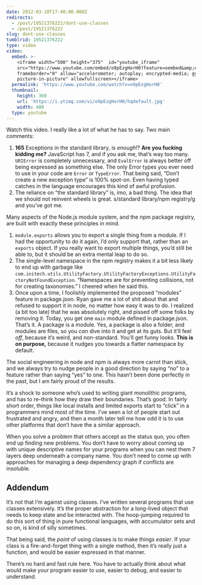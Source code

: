 ```yaml
---
date: 2012-03-18T17:40:00.000Z
redirects:
  - /post/19521376222/dont-use-classes
  - /post/19521376222
slug: dont-use-classes
tumblrid: 19521376222
type: video
video:
  embed: >-
    <iframe width="500" height="375"  id="youtube_iframe"
    src="https://www.youtube.com/embed/o9pEzgHorH0?feature=oembed&amp;enablejsapi=1&amp;origin=https://safe.txmblr.com&amp;wmode=opaque"
    frameborder="0" allow="accelerometer; autoplay; encrypted-media; gyroscope;
    picture-in-picture" allowfullscreen></iframe>
  permalink: 'https://www.youtube.com/watch?v=o9pEzgHorH0'
  thumbnail:
    height: 360
    url: 'https://i.ytimg.com/vi/o9pEzgHorH0/hqdefault.jpg'
    width: 480
  type: youtube
---
```

<p>Watch this video.  I really like a lot of what he has to say.  Two main comments:</p>

<ol><li><strong>165</strong> Exceptions in the standard library, is <em>enough</em>!?  <strong>Are you fucking kidding me?</strong>  JavaScript has 7, and if you ask me, that&rsquo;s way too many.  <code>URIError</code> is completely unnecessary, and <code>EvalError</code> is always better off being expressed as something else.  The only Error types you ever need to use in your code are <code>Error</code> or <code>TypeError</code>.  That being said, &ldquo;Don&rsquo;t create a new exception type&rdquo; is 100% spot-on.  Even having typed catches in the language encourages this kind of awful profusion.</li>
<li>The reliance on &ldquo;the standard library&rdquo; is, imo, a bad thing.  The idea that we should not reinvent wheels is great.  s/standard library/npm registry/g and you&rsquo;ve got me.</li>
</ol><p>Many aspects of the Node.js module system, and the npm package registry, are built with exactly these principles in mind.</p>

<ol><li><code>module.exports</code> allows you to export a single thing from a module.  If I had the opportunity to do it again, I&rsquo;d only support that, rather than an <code>exports</code> object. If you really want to export multiple things, you&rsquo;d still be able to, but it should be an extra mental leap to do so.</li>
<li>The single-level namespace in the npm registry makes it a bit less likely to end up with garbage like <code>com.initech.utils.UtilityFactory.UtilityFactoryExceptions.UtilityFactoryNotFoundException</code>.  &ldquo;Namespaces are for preventing collisions, not for creating taxonomies.&rdquo;  I cheered when he said this.</li>
<li>Once upon a time, I foolishly implemented the proposed &ldquo;modules&rdquo; feature in package.json.  Ryan gave me a lot of shit about that and refused to support it in node, no matter how easy it was to do.  I realized (a bit too late) that he was absolutely right, and pissed off some folks by removing it.  Today, you get one <code>main</code> module defined in package.json.  That&rsquo;s it.  A package is a module.  Yes, a package is also a folder, and modules are files, so you <em>can</em> dive into it and get at its guts.  But it&rsquo;ll feel <em>off</em>, because it&rsquo;s weird, and non-standard.  You&rsquo;ll get funny looks.  <strong>This is on purpose,</strong> because it nudges you towards a flatter namespace by default.</li>
</ol><p>The social engineering in node and npm is always more carrot than stick, and we always try to nudge people in a good direction by saying &ldquo;no&rdquo; to a feature rather than saying &ldquo;yes&rdquo; to one.  This hasn&rsquo;t been done perfectly in the past, but I am fairly proud of the results.</p>

<p>It&rsquo;s a shock to someone who&rsquo;s used to writing giant monolithic programs, and has to re-think how they draw their boundaries.  That&rsquo;s good.  In fairly short order, things like local installs and limited exports start to &ldquo;click&rdquo; in a programmers mind most of the time.  I&rsquo;ve seen a lot of people start out frustrated and angry, and then a month later tell me how odd it is to use other platforms that don&rsquo;t have the a similar approach.</p>

<p>When you solve a problem that others accept as the status quo, you often end up finding new problems.  You don&rsquo;t have to worry about coming up with unique descriptive names for your programs when you can nest them 7 layers deep underneath a company name.  You don&rsquo;t need to come up with approaches for managing a deep dependency graph if conflicts are insoluble.</p>

<h2>Addendum</h2>

<p>It&rsquo;s not that I&rsquo;m against using classes.  I&rsquo;ve written several programs that use classes extensively.  It&rsquo;s the proper abstraction for a long-lived object that needs to keep state and be interacted with.  The hoop-jumping required to do this sort of thing in pure functional languages, with accumulator sets and so on, is kind of silly sometimes.</p>

<p>That being said, the <em>point</em> of using classes is to make things <em>easier</em>.  If your class is a fire-and-forget thing with a single method, then it&rsquo;s really just a function, and would be easier expressed in that manner.</p>

<p>There&rsquo;s no hard and fast rule here.  You have to actually think about what would make your program easier to use, easier to debug, and easier to understand.</p>
